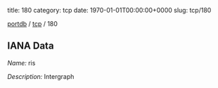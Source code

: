 title: 180
category: tcp
date: 1970-01-01T00:00:00+0000
slug: tcp/180

[portdb](/) / [tcp](/category/tcp.html) / 180


## IANA Data

_Name:_ ris

_Description:_ Intergraph

